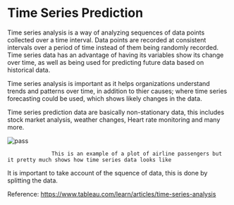 # Time Series Prediction

Time series analysis is a way of analyzing sequences of data points collected over a time interval. Data points are recorded at consistent intervals over a period of time instead of them being randomly recorded. Time series data has an advantage of having its variables show its change over time, as well as being used for predicting future data based on historical data.

Time series analysis is important as it helps organizations understand trends and patterns over time, in addition to thier causes; where time series forecasting could be used, which shows likely changes in the data.

Time series prediction data are basically non-stationary data, this includes stock market analysis, weather changes, Heart rate monitoring and many more.

![pass](https://user-images.githubusercontent.com/62629426/224587004-4d1b7195-3c5e-44a2-bbfd-ba8b8ad1ce54.png)

                  This is an example of a plot of airline passengers but it pretty much shows how time series data looks like

It is important to take account of the squence of data, this is done by splitting the data.





Reference: https://www.tableau.com/learn/articles/time-series-analysis
